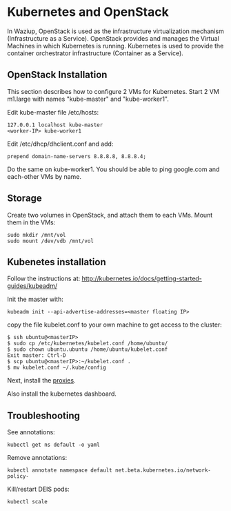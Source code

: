 
Kubernetes and OpenStack
========================

In Waziup, OpenStack is used as the infrastructure virtualization mechanism (Infrastructure as a Service).
OpenStack provides and manages the Virtual Machines in which Kubernetes is running.
Kubernetes is used to provide the container orchestrator infrastructure (Container as a Service).


OpenStack Installation
----------------------

This section describes how to configure 2 VMs for Kubernetes.
Start 2 VM m1.large with names "kube-master" and "kube-worker1".

Edit kube-master file /etc/hosts:
```
127.0.0.1 localhost kube-master
<worker-IP> kube-worker1
```
Edit /etc/dhcp/dhclient.conf and add:
```
prepend domain-name-servers 8.8.8.8, 8.8.8.4;
```
Do the same on kube-worker1. You should be able to ping google.com and each-other VMs by name.

Storage
-------

Create two volumes in OpenStack, and attach them to each VMs.
Mount them in the VMs:
```
sudo mkdir /mnt/vol
sudo mount /dev/vdb /mnt/vol
```


Kubenetes installation
----------------------

Follow the instructions at: http://kubernetes.io/docs/getting-started-guides/kubeadm/

Init the master with:
```
kubeadm init --api-advertise-addresses=<master floating IP>
```

copy the file kubelet.conf to your own machine to get access to the cluster:
```
$ ssh ubuntu@<masterIP>
$ sudo cp /etc/kubernetes/kubelet.conf /home/ubuntu/
$ sudo chown ubuntu.ubuntu /home/ubuntu/kubelet.conf
Exit master: Ctrl-D
$ scp ubuntu@<masterIP>:~/kubelet.conf .
$ mv kubelet.conf ~/.kube/config
```

Next, install the [proxies](proxies/README.md).

Also install the kubernetes dashboard.

Troubleshooting
---------------

See annotations:
```
kubectl get ns default -o yaml
```
Remove annotations:
```
kubectl annotate namespace default net.beta.kubernetes.io/network-policy-
```

Kill/restart DEIS pods:
```
kubectl scale
```


